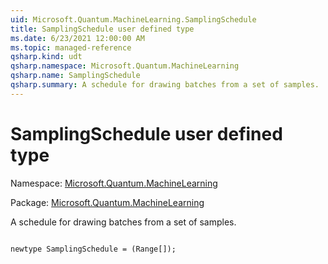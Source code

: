 ```yaml
---
uid: Microsoft.Quantum.MachineLearning.SamplingSchedule
title: SamplingSchedule user defined type
ms.date: 6/23/2021 12:00:00 AM
ms.topic: managed-reference
qsharp.kind: udt
qsharp.namespace: Microsoft.Quantum.MachineLearning
qsharp.name: SamplingSchedule
qsharp.summary: A schedule for drawing batches from a set of samples.
---
```


# SamplingSchedule user defined type

Namespace: [Microsoft.Quantum.MachineLearning](xref:Microsoft.Quantum.MachineLearning)

Package: [Microsoft.Quantum.MachineLearning](https://nuget.org/packages/Microsoft.Quantum.MachineLearning)


A schedule for drawing batches from a set of samples.

```qsharp

newtype SamplingSchedule = (Range[]);
```


